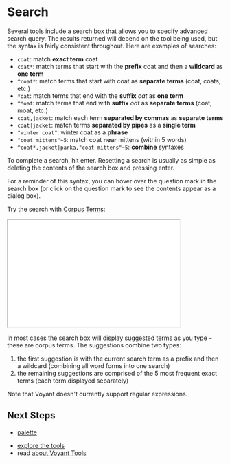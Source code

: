 # Search

Several tools include a search box that allows you to specify advanced search query. The results returned will depend on the tool being used, but the syntax is fairly consistent throughout. Here are examples of searches:

* `coat`: match **exact term** coat
* `coat*`: match terms that start with the **prefix** coat and then a **wildcard** as **one term**
* `^coat*`: match terms that start with coat as **separate terms** (coat, coats, etc.)
* `*oat`: match terms that end with the **suffix** _oat_ as **one term**
* `^*oat`: match terms that end with **suffix** _oat_ as **separate terms** (coat, moat, etc.)
* `coat,jacket`: match each term **separated by commas** as **separate terms**
* `coat|jacket`: match terms **separated by pipes** as a **single term**
* `"winter coat"`: winter coat as a **phrase**
* `"coat mittens"~5`: match coat **near** mittens (within 5 words)
* `^coat*,jacket|parka,"coat mittens"~5`: **combine** syntaxes

To complete a search, hit enter. Resetting a search is usually as simple as deleting the contents of the search box and pressing enter.

For a reminder of this syntax, you can hover over the question mark in the search box (or click on the question mark to see the contents appear as a dialog box).

Try the search with [Corpus Terms](#!/guide/corpusterms):

<iframe src="../tool/CorpusTerms/?corpus=austen" style="width: 400px; height: 250px;"></iframe>

In most cases the search box will display suggested terms as you type – these are corpus terms. The suggestions combine two types:

1. the first suggestion is with the current search term as a prefix and then a wildcard (combining all word forms into one search)
1. the remaining suggestions are comprised of the 5 most frequent exact terms (each term displayed separately)

Note that Voyant doesn't currently support regular expressions.

## Next Steps

- [palette](#!/guide/palette)
* [explore the tools](#!/guide/tools)
* read [about Voyant Tools](#!/guide/about)